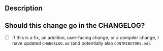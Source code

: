 ## Description


## Should this change go in the CHANGELOG?

<!-- Please delete this section if it doesn't apply -->
- [ ] If this is a fix, an addition, user-facing change, or a compiler change, I
      have updated `CHANGELOG.md` (and potentially also `CONTRIBUTORS.md`).

